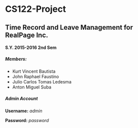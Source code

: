 # CS122-Project
## Time Record and Leave Management for RealPage Inc.
#### S.Y. 2015-2016 2nd Sem

##### **Members:**
* Kurt Vincent Bautista
* John Raphael Faustino
* Julio Carlos Tomas Ledesma
* Anton Miguel Suba

##### **Admin Account**
**Username:** *admin*

**Password:** *password*
